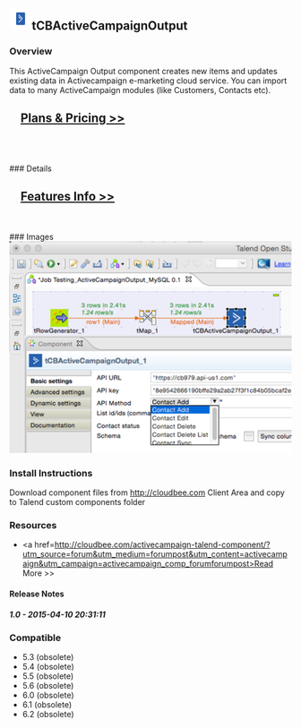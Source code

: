 ## <img src='./logo.jpg' width='40' height='40'>tCBActiveCampaignOutput

### Overview
This ActiveCampaign Output component creates new items and updates existing data in Activecampaign e-marketing cloud service.
You can import data to many ActiveCampaign modules (like Customers, Contacts etc).

<h2>&nbsp;&nbsp;&nbsp;&nbsp;<a href="http://cloudbee.com/activecampaign-talend-component/?utm_source=talendexchange&utm_medium=listing&utm_content=activecampaign&utm_campaign=activecampaign_comp_talendexchangelisting"><strong>Plans & Pricing >></strong></a></h2>
</br>
</br>
</br>
### Details
</br>
<h2>&nbsp;&nbsp;&nbsp;&nbsp;<a href="http://cloudbee.com/activecampaign-talend-component/?utm_source=talendexchange&utm_medium=listing&utm_content=activecampaign&utm_campaign=activecampaign_comp_talendexchangelisting"><strong>Features Info >></strong></a></h2>
</br></br>
### Images
<a href='./screenshots/v_1.0__1.jpg'><img src='./screenshots/v_1.0__1.jpg' ></a>


### Install Instructions
Download component files from http://cloudbee.com Client Area and copy to Talend custom components folder
### Resources
 * <a href=http://cloudbee.com/activecampaign-talend-component/?utm_source=forum&utm_medium=forumpost&utm_content=activecampaign&utm_campaign=activecampaign_comp_forumforumpost>Read More >></a>

#### Release Notes

##### 1.0 - 2015-04-10 20:31:11

### Compatible
 -  5.3 (obsolete)
 -   5.4 (obsolete)
 -   5.5 (obsolete)
 -   5.6 (obsolete)
 -   6.0 (obsolete)
 -   6.1 (obsolete)
 -   6.2 (obsolete)